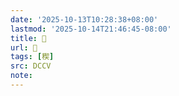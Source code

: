 ```yaml
---
date: '2025-10-13T10:28:38+08:00'
lastmod: '2025-10-14T21:46:45-08:00'
title: 􄦩
url: 􄦩
tags: [稧]
src: DCCV
note:
---
```


